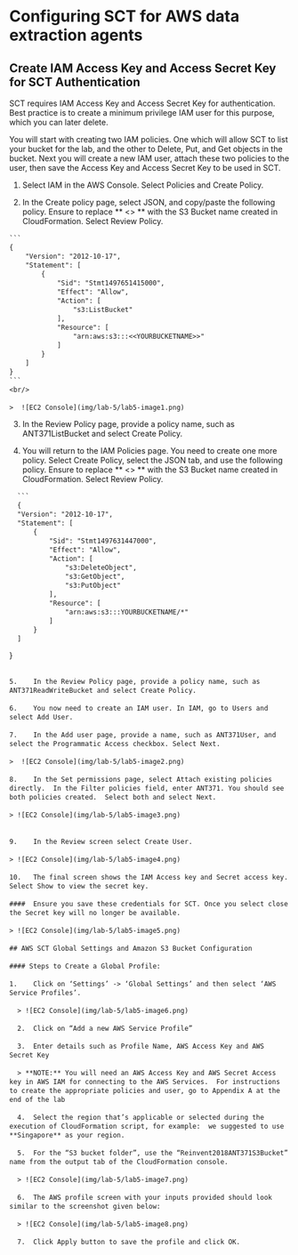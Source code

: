 # Configuring SCT for AWS data extraction agents

## Create IAM Access Key and Access Secret Key for SCT Authentication

SCT requires IAM Access Key and Access Secret Key for authentication. Best practice is to create a minimum privilege IAM user for this purpose, which you can later delete.

You will start with creating two IAM policies.  One which will allow SCT to list your bucket for the lab, and the other to Delete, Put, and Get objects in the bucket.  Next you will create a new IAM user, attach these two policies to the user, then save the Access Key and Access Secret Key to be used in SCT.

  1.	Select IAM in the AWS Console. Select Policies and Create Policy.

  2.	In the Create policy page, select JSON, and copy/paste the following policy.  Ensure to replace ** <<YOURBUCKETNAME>> ** with the S3 Bucket name created in CloudFormation.  Select Review Policy.

  >
    ```
    {
        "Version": "2012-10-17",
        "Statement": [
            {
                "Sid": "Stmt1497651415000",
                "Effect": "Allow",
                "Action": [
                    "s3:ListBucket"
                ],
                "Resource": [
                    "arn:aws:s3:::<<YOURBUCKETNAME>>"
                ]
            }
        ]
    }
    ```
    <br/>

    >  ![EC2 Console](img/lab-5/lab5-image1.png)

  3.	In the Review Policy page, provide a policy name, such as ANT371ListBucket and select Create Policy.

  4.	You will return to the IAM Policies page.  You need to create one more policy.  Select Create Policy, select the JSON tab, and use the following policy. Ensure to replace ** <<YOURBUCKETNAME>> ** with the S3 Bucket name created in CloudFormation.  Select Review Policy.

  >
      ```
      {
      "Version": "2012-10-17",
      "Statement": [
          {
              "Sid": "Stmt1497631447000",
              "Effect": "Allow",
              "Action": [
                  "s3:DeleteObject",
                  "s3:GetObject",
                  "s3:PutObject"
              ],
              "Resource": [
                  "arn:aws:s3:::YOURBUCKETNAME/*"
              ]
          }
      ]
  }
  ```

  5.	In the Review Policy page, provide a policy name, such as ANT371ReadWriteBucket and select Create Policy.

  6.	You now need to create an IAM user. In IAM, go to Users and select Add User.

  7.	In the Add user page, provide a name, such as ANT371User, and select the Programmatic Access checkbox. Select Next.

  >  ![EC2 Console](img/lab-5/lab5-image2.png)

  8.	In the Set permissions page, select Attach existing policies directly.  In the Filter policies field, enter ANT371. You should see both policies created.  Select both and select Next.

  > ![EC2 Console](img/lab-5/lab5-image3.png)


  9.	In the Review screen select Create User.

  > ![EC2 Console](img/lab-5/lab5-image4.png)

  10.	The final screen shows the IAM Access key and Secret access key.  Select Show to view the secret key.

####  Ensure you save these credentials for SCT. Once you select close the Secret key will no longer be available.

  > ![EC2 Console](img/lab-5/lab5-image5.png)

## AWS SCT Global Settings and Amazon S3 Bucket Configuration

#### Steps to Create a Global Profile:

  1.	Click on ‘Settings’ -> ‘Global Settings’ and then select ‘AWS Service Profiles’.

    > ![EC2 Console](img/lab-5/lab5-image6.png)

    2.	Click on “Add a new AWS Service Profile”

    3.	Enter details such as Profile Name, AWS Access Key and AWS Secret Key

    > **NOTE:** You will need an AWS Access Key and AWS Secret Access key in AWS IAM for connecting to the AWS Services.  For instructions to create the appropriate policies and user, go to Appendix A at the end of the lab

    4.	Select the region that’s applicable or selected during the execution of CloudFormation script, for example:  we suggested to use **Singapore** as your region.

    5.	For the “S3 bucket folder”, use the “Reinvent2018ANT371S3Bucket” name from the output tab of the CloudFormation console.

    > ![EC2 Console](img/lab-5/lab5-image7.png)

    6.	The AWS profile screen with your inputs provided should look similar to the screenshot given below:

    > ![EC2 Console](img/lab-5/lab5-image8.png)

    7.	Click Apply button to save the profile and click OK.
